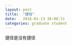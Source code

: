 ```yaml
---
layout: post
title:  "捷径"
date:   2016-01-13 16:08:11
categories: graduate student
---
```


捷径是没有捷径
